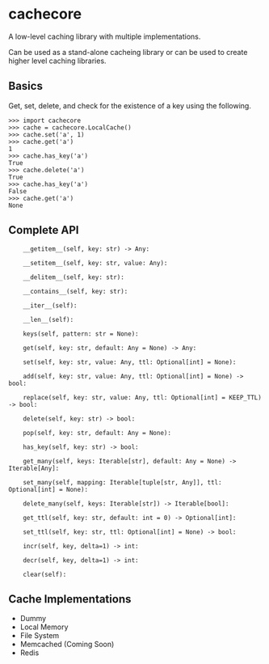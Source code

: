 # cachecore
A low-level caching library with multiple implementations.

Can be used as a stand-alone cacheing library or can be used to create higher level caching libraries.

## Basics
Get, set, delete, and check for the existence of a key using the following.

```
>>> import cachecore
>>> cache = cachecore.LocalCache()
>>> cache.set('a', 1)
>>> cache.get('a')
1
>>> cache.has_key('a')
True
>>> cache.delete('a')
True
>>> cache.has_key('a')
False
>>> cache.get('a')
None
```


## Complete API
```
    __getitem__(self, key: str) -> Any:

    __setitem__(self, key: str, value: Any):

    __delitem__(self, key: str):

    __contains__(self, key: str):

    __iter__(self):

    __len__(self):

    keys(self, pattern: str = None):

    get(self, key: str, default: Any = None) -> Any:

    set(self, key: str, value: Any, ttl: Optional[int] = None):

    add(self, key: str, value: Any, ttl: Optional[int] = None) -> bool:

    replace(self, key: str, value: Any, ttl: Optional[int] = KEEP_TTL) -> bool:

    delete(self, key: str) -> bool:

    pop(self, key: str, default: Any = None):

    has_key(self, key: str) -> bool:

    get_many(self, keys: Iterable[str], default: Any = None) -> Iterable[Any]:

    set_many(self, mapping: Iterable[tuple[str, Any]], ttl: Optional[int] = None):

    delete_many(self, keys: Iterable[str]) -> Iterable[bool]:

    get_ttl(self, key: str, default: int = 0) -> Optional[int]:

    set_ttl(self, key: str, ttl: Optional[int] = None) -> bool:

    incr(self, key, delta=1) -> int:

    decr(self, key, delta=1) -> int:

    clear(self):
```


## Cache Implementations
- Dummy
- Local Memory
- File System
- Memcached (Coming Soon)
- Redis
